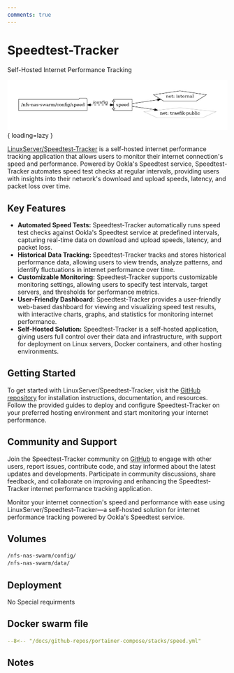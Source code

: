 ```yaml
---
comments: true
---
```


# Speedtest-Tracker

Self-Hosted Internet Performance Tracking

![speed diagram](../assets/diagrams/speed.png){ loading=lazy }

[LinuxServer/Speedtest-Tracker](https://github.com/linuxserver/speedtest-tracker) is a self-hosted internet performance tracking application that allows users to monitor their internet connection's speed and performance. Powered by Ookla's Speedtest service, Speedtest-Tracker automates speed test checks at regular intervals, providing users with insights into their network's download and upload speeds, latency, and packet loss over time.

## Key Features

- **Automated Speed Tests:** Speedtest-Tracker automatically runs speed test checks against Ookla's Speedtest service at predefined intervals, capturing real-time data on download and upload speeds, latency, and packet loss.
- **Historical Data Tracking:** Speedtest-Tracker tracks and stores historical performance data, allowing users to view trends, analyze patterns, and identify fluctuations in internet performance over time.
- **Customizable Monitoring:** Speedtest-Tracker supports customizable monitoring settings, allowing users to specify test intervals, target servers, and thresholds for performance metrics.
- **User-Friendly Dashboard:** Speedtest-Tracker provides a user-friendly web-based dashboard for viewing and visualizing speed test results, with interactive charts, graphs, and statistics for monitoring internet performance.
- **Self-Hosted Solution:** Speedtest-Tracker is a self-hosted application, giving users full control over their data and infrastructure, with support for deployment on Linux servers, Docker containers, and other hosting environments.

## Getting Started

To get started with LinuxServer/Speedtest-Tracker, visit the [GitHub repository](https://github.com/linuxserver/speedtest-tracker) for installation instructions, documentation, and resources. Follow the provided guides to deploy and configure Speedtest-Tracker on your preferred hosting environment and start monitoring your internet performance.

## Community and Support

Join the Speedtest-Tracker community on [GitHub](https://github.com/linuxserver/speedtest-tracker) to engage with other users, report issues, contribute code, and stay informed about the latest updates and developments. Participate in community discussions, share feedback, and collaborate on improving and enhancing the Speedtest-Tracker internet performance tracking application.

Monitor your internet connection's speed and performance with ease using LinuxServer/Speedtest-Tracker—a self-hosted solution for internet performance tracking powered by Ookla's Speedtest service.


## Volumes

```bash
/nfs-nas-swarm/config/
/nfs-nas-swarm/data/
```

## Deployment
No Special requirments

## Docker swarm file
``` yaml linenums="1" 
--8<-- "/docs/github-repos/portainer-compose/stacks/speed.yml"
```

## Notes

